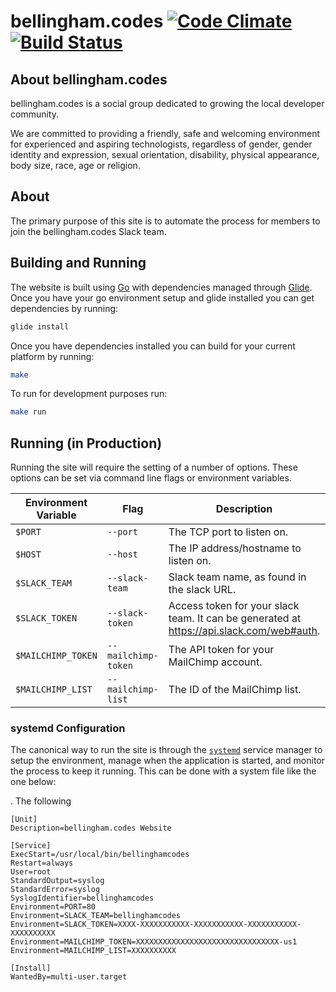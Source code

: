 # bellingham.codes [![Code Climate](https://codeclimate.com/github/bellinghamcodes/website/badges/gpa.svg)](https://codeclimate.com/github/bellinghamcodes/website) [![Build Status](https://travis-ci.org/bellinghamcodes/website.svg?branch=master)](https://travis-ci.org/bellinghamcodes/website)

## About bellingham.codes
bellingham.codes is a social group dedicated to growing the local developer community.

We are committed to providing a friendly, safe and welcoming environment for experienced and aspiring technologists, regardless of gender, gender identity and expression, sexual orientation, disability, physical appearance, body size, race, age or religion.

## About 
The primary purpose of this site is to automate the process for members to join the bellingham.codes Slack team.

## Building and Running
The website is built using [Go][go] with dependencies managed through [Glide][glide]. Once you have your go environment setup and glide installed you can get dependencies by running:
```sh
glide install
```

Once you have dependencies installed you can build for your current platform by running:
```sh
make
```

To run for development purposes run:
```sh
make run
```

## Running (in Production)
Running the site will require the setting of a number of options. These options can be set via command line flags or environment variables. 

| Environment Variable |         Flag        |                                       Description                                        | Default Value |
|----------------------|---------------------|------------------------------------------------------------------------------------------|---------------|
| `$PORT`              | `--port`            | The TCP port to listen on.                                                               | `3000`        |
| `$HOST`              | `--host`            | The IP address/hostname to listen on.                                                    | All hosts     |
| `$SLACK_TEAM`        | `--slack-team`      | Slack team name, as found in the slack URL.                                              | `""`          |
| `$SLACK_TOKEN`       | `--slack-token`     | Access token for your slack team. It can be generated at https://api.slack.com/web#auth. | `""`          |
| `$MAILCHIMP_TOKEN`   | `--mailchimp-token` | The API token for your MailChimp account.                                                | `""`          |
| `$MAILCHIMP_LIST`    | `--mailchimp-list`  | The ID of the MailChimp list.                                                            | `""`          |

### systemd Configuration
The canonical way to run the site is through the [`systemd`][systemd] service manager to setup the environment, manage when the application is started, and monitor the process to keep it running. This can be done with a system file like the one below:

. The following 

```apacheconf
[Unit]
Description=bellingham.codes Website

[Service]
ExecStart=/usr/local/bin/bellinghamcodes
Restart=always
User=root
StandardOutput=syslog
StandardError=syslog
SyslogIdentifier=bellinghamcodes
Environment=PORT=80
Environment=SLACK_TEAM=bellinghamcodes
Environment=SLACK_TOKEN=XXXX-XXXXXXXXXXX-XXXXXXXXXXX-XXXXXXXXXXX-XXXXXXXXXX
Environment=MAILCHIMP_TOKEN=XXXXXXXXXXXXXXXXXXXXXXXXXXXXXXXX-us1
Environment=MAILCHIMP_LIST=XXXXXXXXXX

[Install]
WantedBy=multi-user.target
```


[go]: http://www.golang.org
[glide]: https://glide.sh
[systemd]: https://freedesktop.org/wiki/Software/systemd/
